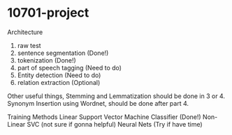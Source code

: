 # 10701-project

Architecture 

1. raw test 
2. sentence segmentation (Done!)
3. tokenization  (Done!)
4. part of speech tagging (Need to do)
5. Entity detection (Need to do)
6. relation extraction (Optional)

Other useful things, 
Stemming and Lemmatization should be done in 3 or 4.
Synonym Insertion using Wordnet, should be done after part 4. 

Training Methods 
Linear Support Vector Machine Classifier (Done!)
Non-Linear SVC (not sure if gonna helpful)
Neural Nets (Try if have time)
